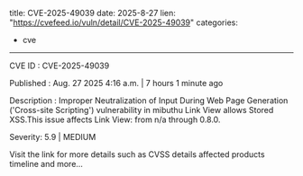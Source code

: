  
title: CVE-2025-49039
date: 2025-8-27
lien: "https://cvefeed.io/vuln/detail/CVE-2025-49039"
categories:
  - cve
---

CVE ID : CVE-2025-49039

Published :  Aug. 27
2025
4:16 a.m. | 7 hours
1 minute ago

Description : Improper Neutralization of Input During Web Page Generation ('Cross-site Scripting') vulnerability in mibuthu Link View allows Stored XSS.This issue affects Link View: from n/a through 0.8.0.

Severity: 5.9 | MEDIUM

Visit the link for more details
such as CVSS details
affected products
timeline
and more...
